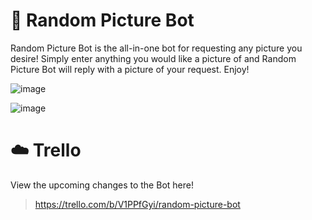 # 🦢 Random Picture Bot
Random Picture Bot is the all-in-one bot for requesting any picture you desire! Simply enter anything you would like a picture of and Random Picture Bot will reply with a picture of your request. Enjoy!

![image](https://user-images.githubusercontent.com/94326100/187974258-bc49d3a3-e29b-4e95-af70-7a591894c323.png)

![image](https://user-images.githubusercontent.com/94326100/188043835-6d7b4a8d-dd0f-4c21-8c9d-bac4da7b35b6.png)

# ☁️ Trello
View the upcoming changes to the Bot here!
> https://trello.com/b/V1PPfGyi/random-picture-bot
